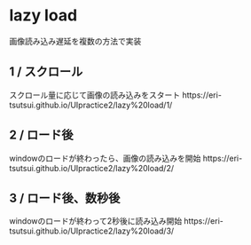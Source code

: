 <h1>lazy load</h1>
画像読み込み遅延を複数の方法で実装

<h2>1 / スクロール</h2>
スクロール量に応じて画像の読み込みをスタート
https://eri-tsutsui.github.io/UIpractice2/lazy%20load/1/

<h2>2 / ロード後</h2>
windowのロードが終わったら、画像の読み込みを開始
https://eri-tsutsui.github.io/UIpractice2/lazy%20load/2/


<h2>3 / ロード後、数秒後</h2>
windowのロードが終わって2秒後に読み込み開始
https://eri-tsutsui.github.io/UIpractice2/lazy%20load/3/
